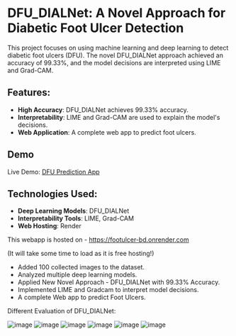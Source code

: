 # DFU_DIALNet: A Novel Approach for Diabetic Foot Ulcer Detection

This project focuses on using machine learning and deep learning to detect diabetic foot ulcers (DFU). The novel DFU_DIALNet approach achieved an accuracy of 99.33%, and the model decisions are interpreted using LIME and Grad-CAM.

## Features:
- **High Accuracy**: DFU_DIALNet achieves 99.33% accuracy.
- **Interpretability**: LIME and Grad-CAM are used to explain the model's decisions.
- **Web Application**: A complete web app to predict foot ulcers.

## Demo
Live Demo: [DFU Prediction App](https://footulcer-bd.onrender.com)

## Technologies Used:
- **Deep Learning Models**: DFU_DIALNet
- **Interpretability Tools**: LIME, Grad-CAM
- **Web Hosting**: Render

This webapp is hosted on - https://footulcer-bd.onrender.com

(It will take some time to load as it is free hosting!)

- Added 100 collected images to the dataset.
- Analyzed multiple deep learning models.
- Applied New Novel Approach - DFU_DIALNet with 99.33% Accuracy.
- Implemented LIME and Gradcam to interpret model decisions.
- A complete Web app to predict Foot Ulcers.

Different Evaluation of DFU_DIALNet:

![image](https://github.com/Monirul-Islam-Mahmud/Diabetic-Foot-Ulcer-Detection/assets/59494761/70be2a08-ab58-44cc-afbd-4cc303690b1c)
![image](https://github.com/Monirul-Islam-Mahmud/Diabetic-Foot-Ulcer-Detection/assets/59494761/e6ef6fc4-296f-498d-9260-1919b3bc11ba)
![image](https://github.com/Monirul-Islam-Mahmud/Diabetic-Foot-Ulcer-Detection/assets/59494761/60237f26-a5f7-4cd6-99b5-ef39a7868184)
![image](https://github.com/Monirul-Islam-Mahmud/Diabetic-Foot-Ulcer-Detection/assets/59494761/6f641b81-0605-4624-841b-25013d0f2988)
![image](https://github.com/Monirul-Islam-Mahmud/Diabetic-Foot-Ulcer-Detection/assets/59494761/5482377d-e0ce-43ff-8de3-38fdce536359)
![image](https://github.com/Monirul-Islam-Mahmud/Diabetic-Foot-Ulcer-Detection/assets/59494761/0693de4d-d83e-47f8-90da-32b543db4f57)



